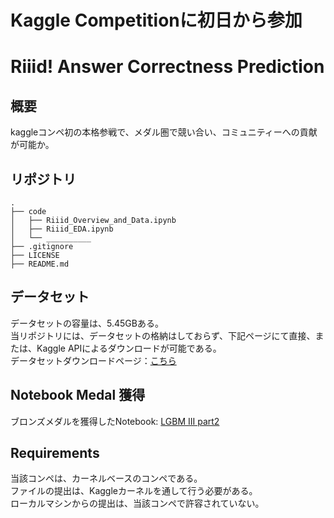 # Kaggle Competitionに初日から参加
# Riiid! Answer Correctness Prediction


## 概要
kaggleコンペ初の本格参戦で、メダル圏で競い合い、コミュニティーへの貢献が可能か。

## リポジトリ
```
.
├── code
│   ├── Riiid_Overview_and_Data.ipynb
│   ├── Riiid_EDA.ipynb
│   └── __________
├── .gitignore
├── LICENSE
├── README.md
```

## データセット
データセットの容量は、5.45GBある。\
当リポジトリには、データセットの格納はしておらず、下記ページにて直接、または、Kaggle APIによるダウンロードが可能である。\
データセットダウンロードページ：[こちら](https://www.kaggle.com/c/riiid-test-answer-prediction/data)

## Notebook Medal 獲得
ブロンズメダルを獲得したNotebook: [LGBM III part2](https://www.kaggle.com/takamotoki/lgbm-iii-part2)

## Requirements
当該コンペは、カーネルベースのコンペである。\
ファイルの提出は、Kaggleカーネルを通して行う必要がある。\
ローカルマシンからの提出は、当該コンペで許容されていない。
